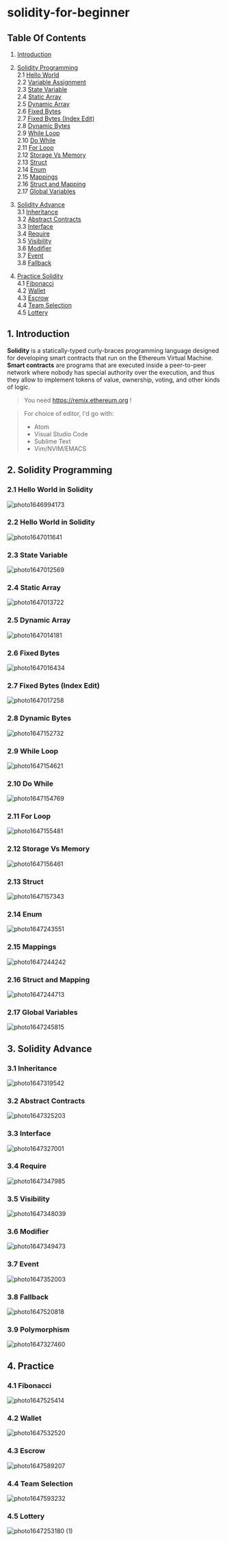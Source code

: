 # solidity-for-beginner




## Table Of Contents <a name="top"></a>

1. [Introduction](#1)  
2. [Solidity Programming](#2)    
   2.1   [Hello World](#2.1)    
   2.2   [Variable Assignment](#2.2)    
   2.3   [State Variable](#2.3)    
   2.4   [Static Array](#2.4)    
   2.5   [Dynamic Array](#2.5)    
   2.6   [Fixed Bytes](#2.6)    
   2.7   [Fixed Bytes (Index Edit)](#2.7)    
   2.8   [Dynamic Bytes](#2.8)    
   2.9   [While Loop](#2.9)    
   2.10 [Do While](#2.10)    
   2.11 [For Loop](#2.11)    
   2.12 [Storage Vs Memory](#2.12)    
   2.13 [Struct](#2.13)    
   2.14 [Enum](#2.14)    
   2.15 [Mappings](#2.15)    
   2.16 [Struct and Mapping](#2.16)    
   2.17 [Global Variables](#2.17)    

3. [Solidity Advance](#3)    
   3.1   [Inheritance](#3.1)    
   3.2   [Abstract Contracts](#3.2)    
   3.3   [Interface](#3.3)    
   3.4   [Require](#3.4)    
   3.5   [Visibility](#3.5)    
   3.6   [Modifier](#3.6)    
   3.7   [Event](#3.7)    
   3.8   [Fallback](#3.8)    

4. [Practice Solidity](#4)<br>
   4.1   [Fibonacci](#4.1)    
   4.2   [Wallet](#4.2)    
   4.3   [Escrow](#4.3)    
   4.4   [Team Selection](#4.4)        
   4.5   [Lottery](#4.5)






## 1. Introduction <a name="1"></a>

**Solidity** is a statically-typed curly-braces programming language designed for developing smart contracts that run on the Ethereum Virtual Machine. **Smart contracts** are programs that are executed inside a peer-to-peer network where nobody has special authority over the execution, and thus they allow to implement tokens of value, ownership, voting, and other kinds of logic.


> You need https://remix.ethereum.org !
>
>
>

> For choice of editor, I'd go with:
>
> - Atom
> - Visual Studio Code
> - Sublime Text
> - Vim/NVIM/EMACS




## 2. Solidity Programming <a name="2"></a>

### 2.1 Hello World in Solidity <a name="2.1"></a>

![photo1646994173](https://user-images.githubusercontent.com/51924618/183258994-332df7a3-db94-44e6-8930-c5342fe45be0.jpeg)

### 2.2 Hello World in Solidity <a name="2.2"></a>

![photo1647011641](https://user-images.githubusercontent.com/51924618/183259395-cfe16faa-c25c-41a7-b7f6-04ab4be21106.jpeg)


### 2.3 State Variable <a name="2.3"></a>

![photo1647012569](https://user-images.githubusercontent.com/51924618/183260650-28ec97cb-b826-47f9-9388-bbd859d50e3f.jpeg)



### 2.4 Static Array <a name="2.4"></a>

![photo1647013722](https://user-images.githubusercontent.com/51924618/183260656-df77354c-6a49-4d68-9b52-8e48e35b8326.jpeg)


### 2.5 Dynamic Array <a name="2.5"></a>

![photo1647014181](https://user-images.githubusercontent.com/51924618/183260671-f64dfb13-d21b-46ba-a666-ea7ee56eb6b7.jpeg)


### 2.6 Fixed Bytes <a name="2.6"></a>

![photo1647016434](https://user-images.githubusercontent.com/51924618/183260682-5c647507-6db7-4d5c-9989-7a74fc0ee889.jpeg)



### 2.7 Fixed Bytes (Index Edit) <a name="2.7"></a>

![photo1647017258](https://user-images.githubusercontent.com/51924618/183260697-c4839541-4486-4b5e-9565-467958f96190.jpeg)



### 2.8 Dynamic Bytes <a name="2.8"></a>

![photo1647152732](https://user-images.githubusercontent.com/51924618/183260701-630209aa-2299-4b17-a31b-7a80bf20a2c6.jpeg)



### 2.9 While Loop <a name="2.9"></a>

![photo1647154621](https://user-images.githubusercontent.com/51924618/183260713-24e3d4c8-3bf8-45f6-82a9-5d3a6839a070.jpeg)



### 2.10 Do While <a name="2.10"></a>

![photo1647154769](https://user-images.githubusercontent.com/51924618/183260720-55ee62fc-8a80-4ab1-a8ae-e82ae8c49487.jpeg)



### 2.11 For Loop <a name="2.11"></a>

![photo1647155481](https://user-images.githubusercontent.com/51924618/183260728-a9544d29-6e75-4310-99ff-7510aaaeb465.jpeg)



### 2.12 Storage Vs Memory <a name="2.12"></a>

![photo1647156461](https://user-images.githubusercontent.com/51924618/183260735-e12c2202-eecd-43d3-b3bc-035364a818b3.jpeg)



### 2.13 Struct <a name="2.13"></a>

![photo1647157343](https://user-images.githubusercontent.com/51924618/183260744-09371481-10b5-4a57-8f6e-4da40b52c8da.jpeg)



### 2.14 Enum <a name="2.14"></a>

![photo1647243551](https://user-images.githubusercontent.com/51924618/183260747-df959a1d-6514-43eb-88df-f1cb9f975f6e.jpeg)


### 2.15 Mappings <a name="2.15"></a>

![photo1647244242](https://user-images.githubusercontent.com/51924618/183260752-70bdc2dc-38fc-4322-aa4c-07c11d1bbb91.jpeg)


### 2.16 Struct and Mapping <a name="2.16"></a>

![photo1647244713](https://user-images.githubusercontent.com/51924618/183260757-f4552962-3433-4ae8-8fa7-a5bf0582cb86.jpeg)



### 2.17 Global Variables <a name="2.17"></a>

![photo1647245815](https://user-images.githubusercontent.com/51924618/183260761-789b2fc4-2bd7-4616-aa4f-40c532ed5d54.jpeg)


## 3. Solidity Advance <a name="3"></a>

### 3.1 Inheritance <a name="3.1"></a>
![photo1647319542](https://user-images.githubusercontent.com/51924618/183261912-93a0d153-f3ab-4add-9dad-979327bfe653.jpeg)


### 3.2 Abstract Contracts <a name="3.2"></a>
![photo1647325203](https://user-images.githubusercontent.com/51924618/183261926-ad5f82b5-eb86-4329-be54-5b6b81efe606.jpeg)



### 3.3 Interface <a name="3.3"></a>
![photo1647327001](https://user-images.githubusercontent.com/51924618/183261933-8264a129-c8c3-4c96-a438-f1ab4735c0eb.jpeg)



### 3.4 Require<a name="3.4"></a>
![photo1647347985](https://user-images.githubusercontent.com/51924618/183262899-88368c97-6938-474a-8ca8-f31d230565e9.jpeg)


### 3.5 Visibility <a name="3.5"></a>
![photo1647348039](https://user-images.githubusercontent.com/51924618/183262909-74b15af8-73c4-449c-876c-1fcbd3b3cda4.jpeg)



### 3.6 Modifier <a name="3.6"></a>
![photo1647349473](https://user-images.githubusercontent.com/51924618/183262919-46413f3c-38fa-4426-b3cb-da099412b431.jpeg)


### 3.7 Event <a name="3.7"></a>
![photo1647352003](https://user-images.githubusercontent.com/51924618/183262921-edc490a0-61f7-40de-a0b3-cb3720bf4908.jpeg)


### 3.8 Fallback <a name="3.8"></a>
![photo1647520818](https://user-images.githubusercontent.com/51924618/183262926-de26f3dc-3120-4190-a156-1978c64697e0.jpeg)


### 3.9 Polymorphism<a name="3.9"></a>
![photo1647327460](https://user-images.githubusercontent.com/51924618/183262895-6a0d45ef-d059-466d-9452-32d8c5b8a5b1.jpeg)



## 4. Practice <a name="4"></a>

### 4.1 Fibonacci <a name="4.1"></a>

![photo1647525414](https://user-images.githubusercontent.com/51924618/183262927-afdb5e69-66f9-48aa-a7f3-b9e76f93c41a.jpeg)


### 4.2 Wallet <a name="4.2"></a>
![photo1647532520](https://user-images.githubusercontent.com/51924618/183262934-7d8c6e21-d24d-497a-96fc-48bc41e5c39c.jpeg)


### 4.3 Escrow <a name="4.3"></a>
![photo1647589207](https://user-images.githubusercontent.com/51924618/183262950-868b36aa-e74a-489d-92c2-b743ad35076c.jpeg)


### 4.4 Team Selection<a name="4.4"></a>

![photo1647593232](https://user-images.githubusercontent.com/51924618/183262962-b8e31f57-2056-46e6-af57-dbadde7c1ab8.jpeg)

### 4.5 Lottery<a name="4.5"></a>
![photo1647253180 (1)](https://user-images.githubusercontent.com/51924618/183263003-673c586b-6125-4ad9-8b0d-713c92ed7e56.jpeg)

